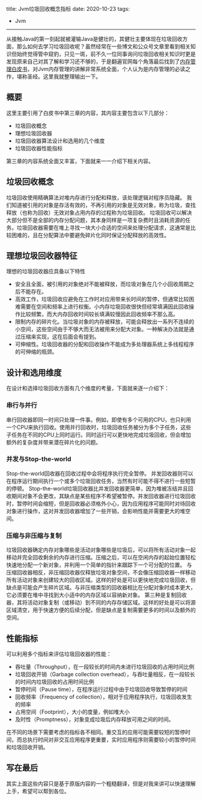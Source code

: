title: Jvm垃圾回收概念指标
date: 2020-10-23
tags:
- Jvm
---
从接触Java的第一刻起就被灌输Java是健壮的，其健壮主要体现在垃圾回收方面，那么如何去学习垃圾回收呢？虽然经常在一些博文和公众号文章里看到相关知识但始终觉得管中窥豹，只见一斑，前不久一位同事询问垃圾回收相关知识时更是发现原来自己对其了解和学习还不够的，于是翻遍官网每个角落最后找到了[内存管理白皮书](https://www.oracle.com/technetwork/java/javase/tech/memorymanagement-whitepaper-1-150020.pdf)，对Jvm内存管理的讲解非常系统全面，个人认为是内存管理的必读之作，堪称圣经。这里我就整理输出一下。
<!--more-->
## 概要

这里主要引用了白皮书中第三章的内容，其内容主要包含以下几部分：

- 垃圾回收概念
- 理想垃圾回收器
- 垃圾回收器算法设计和选用的几个维度
- 垃圾回收器性能指标

第三章的内容系统全面又丰富，下面就来一一介绍下相关内容。

## 垃圾回收概念

垃圾回收使用精确算法对堆内存进行分配和释放，该处理逻辑对程序员隐藏。
我们知道被引用的对象是存活有效的，不再引用的对象是无效对象，称为垃圾，查找释放（也称为回收）无效对象占用内存的过程称为垃圾回收。
垃圾回收可以解决大部分但不是全部的内存分配问题，其本身同样是一项复杂费时且消耗资源的任务。垃圾回收器需要在堆上寻找一块大小合适的空间来处理分配请求，这通常是比较困难的，且在分配算法中要避免碎片化同时保证分配释放的高效性。

## 理想垃圾回收器特征

理想的垃圾回收器应具备以下特性

- 安全且全面，被引用的对象绝对不能被释放，而垃圾对象在几个小回收周期之后不能存在。
- 高效工作，垃圾回收应避免在工作时对应用带来长时间的暂停，但通常比较困难需要在空间和频率上进行权衡。小内存垃圾回收很快但经常填满因此回收操作比较频繁，而大内存回收时间较长填满较慢因此回收频率不那么高。
- 限制内存的碎片化。当垃圾对象的内存被释放，可能会释放出一系列不连续的小空间，这些空间由于不够大而无法被用来分配大对象。一种解决办法就是通过压缩来实现，这在后面会有提到。
- 可伸缩性。垃圾回收器的分配和回收操作不能成为多处理器系统上多线程程序的可伸缩的瓶颈。

## 设计和选用维度

在设计和选择垃圾回收方面有几个维度的考量，下面就来逐一介绍下：

### 串行与并行

串行回收器即同一时间只处理一件事。例如，即使有多个可用的CPU，也只利用一个CPU来执行回收。使用并行回收时，垃圾回收任务被分为多个子任务，这些子任务在不同的CPU上同时运行。同时运行可以更快地完成垃圾回收，但会增加额外的复杂度并带来潜在碎片化的问题。

### 并发与Stop-the-world

Stop-the-world回收器在回收过程中会将程序执行完全暂停。 并发回收器则可以在程序运行期间执行一个或多个垃圾回收任务，当然有时可能不得不进行一些短暂的停顿。 Stop-the-world垃圾回收器比并发回收器更简单，因为堆被冻结并且回收期间对象不会更改，其缺点是某些程序不希望被暂停。并发回收器进行垃圾回收时，暂停时间会缩短，但是回收器必须格外小心，因为应用程序可能同时对待回收对象进行操作，这对并发回收器增加了一些开销，会影响性能并需要更大的堆空间。

### 压缩与非压缩与复制

垃圾回收器确定内存对象哪些是活动对象哪些是垃圾后，可以将所有活动对象一起移动并完全回收剩余的内存进行压缩。压缩之后，可以在空闲内存的起始位置轻松快速地分配一个新对象，并利用一个简单的指针来跟踪下一个可分配的位置。
与压缩回收器相反，非压缩回收器仅释放垃圾对象空间，不会像压缩回收器一样移动所有活动对象来创建较大的回收区域。这样的好处是可以更快地完成垃圾回收，但缺点是可能会产生碎片区域。与非压缩类型的回收器相比在分配对象时成本更大，它必须要在堆中寻找到大小适中的内存区域以容纳新对象。
第三种是复制回收器，其将活动对象复制（或移动）到不同的内存存储区域。这样的好处是可以将源区域清空，用于快速方便的后续分配，但是缺点是复制需要更多的时间以及额外的空间。

## 性能指标

可以利用多个指标来评估垃圾回收器的性能：

- 吞吐量（Throughput），在一段较长的时间内未进行垃圾回收的占用时间比例
- 垃圾回收开销（Garbage collection overhead），与吞吐量相反，在一段较长的时间内垃圾回收的占用时间比例
- 暂停时间（Pause time），在程序运行过程中由于垃圾回收导致暂停的时间
- 回收频率（Frequency of collection），相对于应用程序执行，垃圾回收发生的频率
- 占用空间（Footprint），大小的度量，例如堆大小
- 及时性（Promptness），对象变成垃圾后内存释放可用之间的时间。

在不同的场景下需要考虑的指标各不相同。重交互的应用可能需要较短的暂停时间，而总执行时间对非交互应用程序更重要，实时应用程序则需要较小的暂停时间和垃圾回收开销。

## 写在最后

其实上面这些内容只是基于原版内容的一个粗糙翻译，但是对我来讲可以快速理解上手，希望可以帮到各位。
